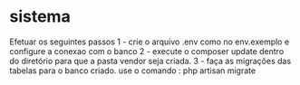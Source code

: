 # sistema

Efetuar os seguintes passos
1 - crie o arquivo .env como no env.exemplo e configure a conexao com o banco
2 - execute o composer update dentro do diretório para que a pasta vendor seja criada.
3 - faça as migrações das tabelas para o banco criado. use o comando : php artisan migrate
